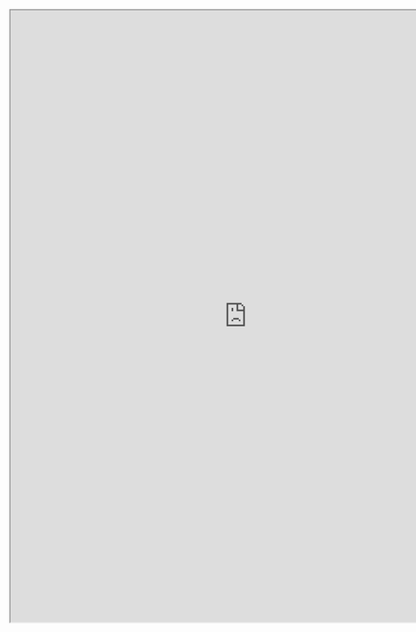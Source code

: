 <iframe src="https://resume.creddle.io/embed/70yycowtm7w"
  width="850" height="1100" seamless></iframe>
